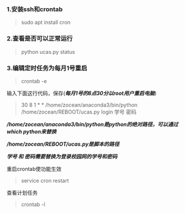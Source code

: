 ### 1.安装ssh和crontab
>sudo apt install cron

### 2.查看是否可以正常运行
>python ucas.py status 

### 3.编辑定时任务为每月1号重启
>crontab -e

输入下面这行代码，保存(***每月1号的8点30分以root用户重启电脑***)
>30 8 1 * * /home/zocean/anaconda3/bin/python /home/zocean/REBOOT/ucas.py login 学号 密码

***/home/zocean/anaconda3/bin/python是python的绝对路径，可以通过which python来替换***

***/home/zocean/REBOOT/ucas.py是脚本的路径***

***学号 和 密码需要替换为登录校园网的学号和密码***


重启crontab使功能生效
>service cron restart


查看计划任务
>crontab -l


